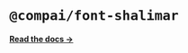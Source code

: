 # `@compai/font-shalimar`

[**Read the docs &rarr;**](https://components.ai/docs/typefaces/shalimar)
